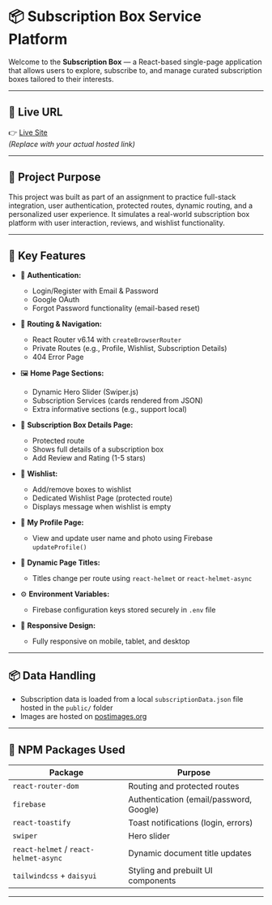 # 📦 Subscription Box Service Platform

Welcome to the **Subscription Box** — a React-based single-page application that allows users to explore, subscribe to, and manage curated subscription boxes tailored to their interests.

---

## 🔗 Live URL

👉 [Live Site](https://your-deployment-url.netlify.app)  
*(Replace with your actual hosted link)*

---

## 🎯 Project Purpose

This project was built as part of an assignment to practice full-stack integration, user authentication, protected routes, dynamic routing, and a personalized user experience. It simulates a real-world subscription box platform with user interaction, reviews, and wishlist functionality.

---

## 🚀 Key Features

- 🔐 **Authentication:**
  - Login/Register with Email & Password
  - Google OAuth
  - Forgot Password functionality (email-based reset)

- 🧭 **Routing & Navigation:**
  - React Router v6.14 with `createBrowserRouter`
  - Private Routes (e.g., Profile, Wishlist, Subscription Details)
  - 404 Error Page

- 🖼️ **Home Page Sections:**
  - Dynamic Hero Slider (Swiper.js)
  - Subscription Services (cards rendered from JSON)
  - Extra informative sections (e.g., support local)

- 📝 **Subscription Box Details Page:**
  - Protected route
  - Shows full details of a subscription box
  - Add Review and Rating (1-5 stars)

- 💖 **Wishlist:**
  - Add/remove boxes to wishlist
  - Dedicated Wishlist Page (protected route)
  - Displays message when wishlist is empty

- 👤 **My Profile Page:**
  - View and update user name and photo using Firebase `updateProfile()`

- 🎨 **Dynamic Page Titles:**
  - Titles change per route using `react-helmet` or `react-helmet-async`

- ⚙️ **Environment Variables:**
  - Firebase configuration keys stored securely in `.env` file

- 📱 **Responsive Design:**
  - Fully responsive on mobile, tablet, and desktop

---

## 📦 Data Handling

- Subscription data is loaded from a local `subscriptionData.json` file hosted in the `public/` folder
- Images are hosted on [postimages.org](https://postimages.org)

---

## 🧩 NPM Packages Used

| Package               | Purpose                                |
|------------------------|----------------------------------------|
| `react-router-dom`     | Routing and protected routes           |
| `firebase`             | Authentication (email/password, Google) |
| `react-toastify`       | Toast notifications (login, errors)    |
| `swiper`               | Hero slider                            |
| `react-helmet` / `react-helmet-async` | Dynamic document title updates     |
| `tailwindcss` + `daisyui` | Styling and prebuilt UI components  |

---

